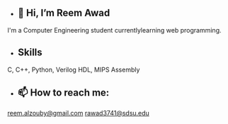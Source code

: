 - ## 👋 Hi, I’m Reem Awad
I'm a Computer Engineering student currentlylearning web programming.

- ## Skills
 C, C++, Python, Verilog HDL, MIPS Assembly

- ## 📫 How to reach me:
reem.alzouby@gmail.com
rawad3741@sdsu.edu

<!---
reemoawad/reemoawad is a ✨ special ✨ repository because its `README.md` (this file) appears on your GitHub profile.
You can click the Preview link to take a look at your changes.
--->
